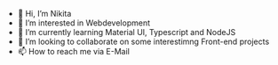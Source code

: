 - 👋 Hi, I’m Nikita
- 👀 I’m interested in Webdevelopment
- 🌱 I’m currently learning Material UI, Typescript and NodeJS
- 💞️ I’m looking to collaborate on some interestimng Front-end projects
- 📫 How to reach me via E-Mail

<!---
Nikita-bot-web/Nikita-bot-web is a ✨ special ✨ repository because its `README.md` (this file) appears on your GitHub profile.
You can click the Preview link to take a look at your changes.
--->
